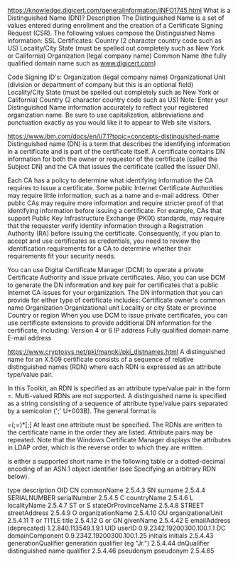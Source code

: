 https://knowledge.digicert.com/generalinformation/INFO1745.html
What is a Distinguished Name (DN)?
Description
The Distinguished Name is a set of values entered during enrollment and the creation of a Certificate Signing Request (CSR).
The following values compose the Distinguished Name information:
SSL Certificates:
Country (2 character country code such as US)
Locality/City
State (must be spelled out completely such as New York or California)
Organization (legal company name)
Common Name (the fully qualified domain name such as www.digicert.com)

Code Signing ID's:
Organization (legal company name)
Organizational Unit (division or department of company but this is an optional field)
Locality/City
State (must be spelled out completely such as New York or California)
Country (2 character country code such as US)
Note: Enter your Distinguished Name information accurately to reflect your registered organization name. Be sure to use capitalization, abbreviations and punctuation exactly as you would like it to appear to Web site visitors.


 

https://www.ibm.com/docs/en/i/7.1?topic=concepts-distinguished-name
Distinguished name (DN) is a term that describes the identifying information in a certificate and is part of the certificate itself. A certificate contains DN information for both the owner or requestor of the certificate (called the Subject DN) and the CA that issues the certificate (called the Issuer DN).


Each CA has a policy to determine what identifying information the CA requires to issue a certificate. Some public Internet Certificate Authorities may require little information, such as a name and e-mail address. Other public CAs may require more information and require stricter proof of that identifying information before issuing a certificate. For example, CAs that support Public Key Infrastructure Exchange (PKIX) standards, may require that the requester verify identity information through a Registration Authority (RA) before issuing the certificate. Consequently, if you plan to accept and use certificates as credentials, you need to review the identification requirements for a CA to determine whether their requirements fit your security needs.


You can use Digital Certificate Manager (DCM) to operate a private Certificate Authority and issue private certificates. Also, you can use DCM to generate the DN information and key pair for certificates that a public Internet CA issues for your organization. The DN information that you can provide for either type of certificate includes:
Certificate owner's common name
Organization
Organizational unit
Locality or city
State or province
Country or region
When you use DCM to issue private certificates, you can use certificate extensions to provide additional DN information for the certificate, including:
Version 4 or 6 IP address
Fully qualified domain name
E-mail address

https://www.cryptosys.net/pki/manpki/pki_distnames.html
A distinguished name for an X.509 certificate consists of a sequence of relative distinguished names (RDN) where each RDN is expressed as an attribute type/value pair.

In this Toolkit, an RDN is specified as an attribute type/value pair in the form <type>=<value>. Multi-valued RDNs are not supported. A distinguished name is specified as a string consisting of a sequence of attribute type/value pairs separated by a semicolon (';' U+003B). The general format is

<type>=<value>(;<type>=<value>)*[;]
At least one attribute must be specified. The RDNs are written to the certificate name in the order they are listed. Attribute pairs may be repeated. Note that the Windows Certificate Manager displays the attributes in LDAP order, which is the reverse order to which they are written.

<type> is either a supported short name in the following table or a dotted-decimal encoding of an ASN.1 object identifier (see Specifying an arbitrary RDN below).

type	description	OID
CN	commonName	2.5.4.3
SN	surname	2.5.4.4
SERIALNUMBER	serialNumber	2.5.4.5
C	countryName	2.5.4.6
L	localityName	2.5.4.7
ST or S	stateOrProvinceName	2.5.4.8
STREET	streetAddress	2.5.4.9
O	organizationName	2.5.4.10
OU	organizationalUnit	2.5.4.11
T or TITLE	title	2.5.4.12
G or GN	givenName	2.5.4.42
E	emailAddress (deprecated)	1.2.840.113549.1.9.1
UID	userID	0.9.2342.19200300.100.1.1
DC	domainComponent	0.9.2342.19200300.100.1.25
initials	initials	2.5.4.43
generationQualifier	generation qualifier (eg "Jr.")	2.5.4.44
dnQualifier	distinguished name qualifier	2.5.4.46
pseudonym	pseudonym	2.5.4.65
